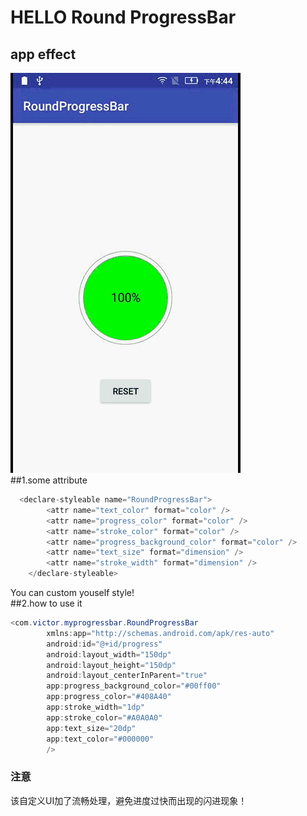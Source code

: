 # HELLO Round ProgressBar
## app effect

![effect](https://github.com/victorfan336/RoundProgressBar/blob/master/progress~1.gif)
<br/>
##1.some attribute<br/>
```Java
  <declare-styleable name="RoundProgressBar">
        <attr name="text_color" format="color" />
        <attr name="progress_color" format="color" />
        <attr name="stroke_color" format="color" />
        <attr name="progress_background_color" format="color" />
        <attr name="text_size" format="dimension" />
        <attr name="stroke_width" format="dimension" />
    </declare-styleable>
```
You can custom youself style!
<br/>
##2.how to use it<br/>
```Java
<com.victor.myprogressbar.RoundProgressBar
        xmlns:app="http://schemas.android.com/apk/res-auto"
        android:id="@+id/progress"
        android:layout_width="150dp"
        android:layout_height="150dp"
        android:layout_centerInParent="true"
        app:progress_background_color="#00ff00"
        app:progress_color="#408A40"
        app:stroke_width="1dp"
        app:stroke_color="#A0A0A0"
        app:text_size="20dp"
        app:text_color="#000000"
        />
```
### 注意
该自定义UI加了流畅处理，避免进度过快而出现的闪进现象！
